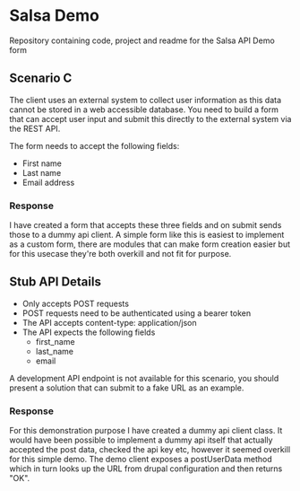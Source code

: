 # Salsa Demo
Repository containing code, project and readme for the Salsa API Demo form

## Scenario C
The client uses an external system to collect user information as this data cannot be stored in a web accessible database.
You need to build a form that can accept user input and submit this directly to the external system via the REST API.

The form needs to accept the following fields:
* First name
* Last name
* Email address

### Response
I have created a form that accepts these three fields and on submit sends those to a dummy api client.
A simple form like this is easiest to implement as a custom form, there are modules that can make form creation easier
but for this usecase they're both overkill and not fit for purpose.

## Stub API Details
* Only accepts POST requests
* POST requests need to be authenticated using a bearer token
* The API accepts content-type: application/json
* The API expects the following fields
  * first_name
  * last_name
  * email

A development API endpoint is not available for this scenario, you should present a solution that can submit to a fake URL as an example.

### Response
For this demonstration purpose I have created a dummy api client class. It would have been possible to implement a dummy api itself that actually
accepted the post data, checked the api key etc, however it seemed overkill for this simple demo.
The demo client exposes a postUserData method which in turn looks up the URL from drupal configuration and then returns "OK".
